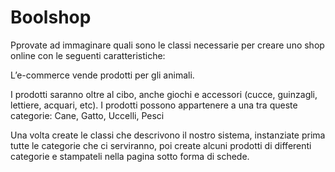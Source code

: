 
# Boolshop

Pprovate ad immaginare quali sono le classi necessarie per creare uno shop online con le seguenti caratteristiche:

L’e-commerce vende prodotti per gli animali.

I prodotti saranno oltre al cibo, anche giochi e accessori (cucce, guinzagli, lettiere, acquari, etc).
I prodotti possono appartenere a una tra queste categorie:
Cane, Gatto, Uccelli, Pesci

Una volta create le classi che descrivono il nostro sistema, instanziate prima tutte le categorie che ci serviranno, poi create alcuni prodotti di differenti categorie e stampateli nella pagina sotto forma di schede.


